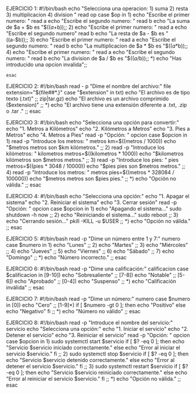 EJERCICIO 1:
    #!/bin/bash
    echo "Selecciona una operacion: 
            1) suma
            2) resta
            3) multiplicacion
            4) division "
    read op
    case $op in
            1)
            echo "Escribe el primer numero: "
            read a
            echo "Escribe el segundo numero: "
            read b
            echo "La suma de $a + $b es "$(($a+$b));;
            2)
            echo  "Escribe el primer numero: "
            read a
            echo "Escribe el segundo numero"
            read b
            echo "La resta de $a - $b es " $(($a-$b));;
            3)
            echo "Escribe el primer numero: "
            read a
            echo "Escribe el segundo numero: "
            read b
            echo "La multiplicacion de $a * $b es "$(($a*$b));;
            4)
            echo "Escribe el primer numero: "
            read a 
            echo "Escribe el segundo numero: "
            read b
            echo "La division de $a / $b es "$(($a/$b));;
            *)
            echo "Has introducido una opcion invalida";;

    esac

EJERCICIO 2:
#!/bin/bash
read - p "Dime el nombre del archivo:" file
extension="${file##*.}"
case "$extension" in
    txt)
        echo "El archivo es de tipo texto (.txt)"
        ;;
    zip|tar.gz)
        echo "El archivo es un archivo comprimido ($extension)"
        ;;
    *)
        echo "El archivo tiene una extensión diferente a .txt, .zip o .tar ."
        ;;
esac

EJERCICIO 3:
#!/bin/bash
echo "Selecciona una opción para convertir:"
echo "1. Metros a Kilómetros"
echo "2. Kilómetros a Metros"
echo "3. Pies a Metros"
echo "4. Metros a Pies"
read -p "Opción: " opcion
case $opcion in
    1)
        read -p "Introduce los metros: " metros
        km=$((metros / 1000))
        echo "$metros metros son $km kilómetros."
        ;;
    2)
        read -p "Introduce los kilómetros: " kilometros
        metros=$((kilometros * 1000))
        echo "$kilometros kilómetros son $metros metros."
        ;;
    3)
        read -p "Introduce los pies: " pies
        metros=$((pies * 3048 / 10000))
        echo "$pies pies son $metros metros."
        ;;
    4)
        read -p "Introduce los metros: " metros
        pies=$((metros * 328084 / 100000))
        echo "$metros metros son $pies pies."
        ;;
    *)
        echo "Opción no válida."
        ;;
esac

EJERCICIO 4:
#!/bin/bash
echo "Selecciona una opción:"
echo "1. Apagar el sistema"
echo "2. Reiniciar el sistema"
echo "3. Cerrar sesión"
read -p "Opción: " opcion
case $opcion in
    1)
        echo "Apagando el sistema..."
        sudo shutdown -h now
        ;;
    2)
        echo "Reiniciando el sistema..."
        sudo reboot
        ;;
    3)
        echo "Cerrando sesión..."
        pkill -KILL -u $USER
        ;;
    *)
        echo "Opción no válida."
        ;;
esac

EJERCICIO 5:
#!/bin/bash
read -p "Dime un número entre 1 y 7:" numero
case $numero in
    1) echo "Lunes" ;;
    2) echo "Martes" ;;
    3) echo "Miércoles" ;;
    4) echo "Jueves" ;;
    5) echo "Viernes" ;;
    6) echo "Sábado" ;;
    7) echo "Domingo" ;;
    *)
        echo "Número incorrecto."
        ;;
esac

EJERCICIO 6:
#!/bin/bash
read -p "Dime una calificación:" calificacion
case $calificacion in
    [9-10])
        echo "Sobresaliente"
        ;;
    [7-8])
        echo "Notable"
        ;;
    [5-6])
        echo "Aprobado"
        ;;
    [0-4])
        echo "Suspenso"
        ;;
    *)
	echo "Calificación inválida"
	;;
esac

EJERCICIO 7:
#!/bin/bash
read -p "Dime un número:" numero
case $numero in
    [0])
        echo "Cero"
        ;;
    [1-9]*)
        if [ $numero -gt 0 ]; then
            echo "Positivo"
        else
            echo "Negativo"
        fi
        ;;
    *)
        echo "Número no válido"
        ;;
esac

EJERCICIO 8:
#!/bin/bash
read -p "Introduce el nombre del servicio:" servicio
echo "Selecciona una opción:"
echo "1. Iniciar el servicio"
echo "2. Detener el servicio"
echo "3. Reiniciar el servicio"
read -p "Opción: " opcion
case $opcion in
    1)
        sudo systemctl start $servicio
        if [ $? -eq 0 ]; then
            echo "Servicio $servicio iniciado correctamente."
        else
            echo "Error al iniciar el servicio $servicio."
        fi
        ;;
    2)
        sudo systemctl stop $servicio
        if [ $? -eq 0 ]; then
            echo "Servicio $servicio detenido correctamente."
        else
            echo "Error al detener el servicio $servicio."
        fi
        ;;
    3)
        sudo systemctl restart $servicio
        if [ $? -eq 0 ]; then
            echo "Servicio $servicio reiniciado correctamente."
        else
            echo "Error al reiniciar el servicio $servicio."
        fi
        ;;
    *)
        echo "Opción no válida."
        ;;
esac

